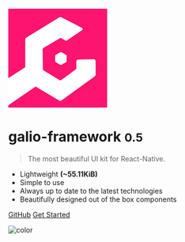 ![logo](assets/logo.png)

# galio-framework <small>0.5</small>

> The most beautiful UI kit for React-Native.

- Lightweight <b>(~55.11KiB)</b>
- Simple to use
- Always up to date to the latest technologies
- Beautifully designed out of the box components

[GitHub](https://github.com/galio-org/galio/)
[Get Started](#galio)

<!-- background color -->
![color](#f0f0f0)